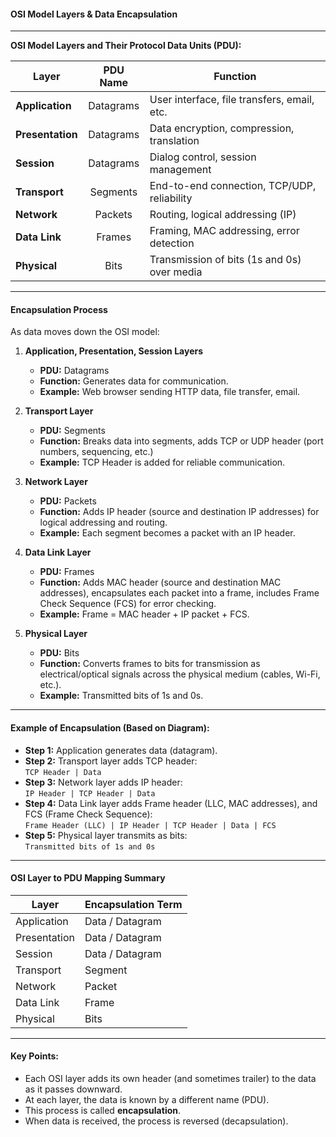 #### OSI Model Layers & Data Encapsulation

---

**OSI Model Layers and Their Protocol Data Units (PDU):**

| **Layer**          | **PDU Name** | **Function**                                 |
|--------------------|:------------:|-----------------------------------------------|
| **Application**    | Datagrams    | User interface, file transfers, email, etc.   |
| **Presentation**   | Datagrams    | Data encryption, compression, translation     |
| **Session**        | Datagrams    | Dialog control, session management            |
| **Transport**      | Segments     | End-to-end connection, TCP/UDP, reliability   |
| **Network**        | Packets      | Routing, logical addressing (IP)              |
| **Data Link**      | Frames       | Framing, MAC addressing, error detection      |
| **Physical**       | Bits         | Transmission of bits (1s and 0s) over media   |

---

#### **Encapsulation Process**

As data moves down the OSI model:

1. **Application, Presentation, Session Layers**
   - **PDU:** Datagrams
   - **Function:** Generates data for communication.
   - **Example:** Web browser sending HTTP data, file transfer, email.

2. **Transport Layer**
   - **PDU:** Segments
   - **Function:** Breaks data into segments, adds TCP or UDP header (port numbers, sequencing, etc.)
   - **Example:** TCP Header is added for reliable communication.

3. **Network Layer**
   - **PDU:** Packets
   - **Function:** Adds IP header (source and destination IP addresses) for logical addressing and routing.
   - **Example:** Each segment becomes a packet with an IP header.

4. **Data Link Layer**
   - **PDU:** Frames
   - **Function:** Adds MAC header (source and destination MAC addresses), encapsulates each packet into a frame, includes Frame Check Sequence (FCS) for error checking.
   - **Example:** Frame = MAC header + IP packet + FCS.

5. **Physical Layer**
   - **PDU:** Bits
   - **Function:** Converts frames to bits for transmission as electrical/optical signals across the physical medium (cables, Wi-Fi, etc.).
   - **Example:** Transmitted bits of 1s and 0s.

---

#### **Example of Encapsulation (Based on Diagram):**

- **Step 1:** Application generates data (datagram).
- **Step 2:** Transport layer adds TCP header:  
  `TCP Header | Data`
- **Step 3:** Network layer adds IP header:  
  `IP Header | TCP Header | Data`
- **Step 4:** Data Link layer adds Frame header (LLC, MAC addresses), and FCS (Frame Check Sequence):  
  `Frame Header (LLC) | IP Header | TCP Header | Data | FCS`
- **Step 5:** Physical layer transmits as bits:  
  `Transmitted bits of 1s and 0s`

---

#### **OSI Layer to PDU Mapping Summary**

| **Layer**         | **Encapsulation Term** |
|-------------------|-----------------------|
| Application       | Data / Datagram       |
| Presentation      | Data / Datagram       |
| Session           | Data / Datagram       |
| Transport         | Segment               |
| Network           | Packet                |
| Data Link         | Frame                 |
| Physical          | Bits                  |

---

#### **Key Points:**
- Each OSI layer adds its own header (and sometimes trailer) to the data as it passes downward.
- At each layer, the data is known by a different name (PDU).
- This process is called **encapsulation**.
- When data is received, the process is reversed (decapsulation).



